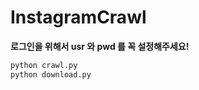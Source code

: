 # InstagramCrawl

**로그인을 위해서 usr 와 pwd 를 꼭 설정해주세요!**

```cmd
python crawl.py
python download.py
```
